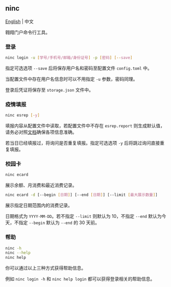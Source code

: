 ## ninc

[English](../README.md) | 中文

翱翔门户命令行工具。

### 登录

```bash
ninc login -u [学号/手机号/邮箱/身份证号] -p [密码] [--save]
```

指定可选选项 `--save` 后将保存用户名和密码至配置文件 `config.toml` 中。

当配置文件中存在用户名信息时可以不用指定 `-u` 参数，密码同理。

登录后凭证将保存至 `storage.json` 文件中。

### 疫情填报

```bash
ninc esrep [-y]
```

填报内容从配置文件中读取，若配置文件中不存在 `esrep.report` 则生成默认值，请务必对照[文档](./report_form.md)确保各项信息准确。

若当日已经填报过，将询问是否重复填报。指定可选选项 `-y` 后将跳过询问直接重复填报。

### 校园卡

```bash
ninc ecard
```

展示余额、月消费和最近消费记录。

```bash
ninc ecard -d [--begin [日期]] [--end [日期]] [--limit [最大展示数量]]
```

展示指定日期范围内的消费记录。

日期格式为 `YYYY-MM-DD`。若不指定 `--limit` 则默认为 10，不指定 `--end` 默认为今天，不指定 `--begin` 默认为 `--end` 的 30 天前。

### 帮助

```bash
ninc -h
ninc --help
ninc help
```

你可以通过以上三种方式获得帮助信息。

例如 `ninc login -h` 和 `ninc help login` 都可以获得登录相关的帮助信息。
